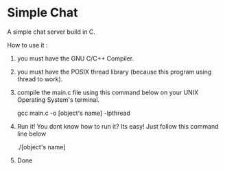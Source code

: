 Simple Chat
==========================

A simple chat server build in C.

How to use it :<br>
1. you must have the GNU C/C++ Compiler.<br>
2. you must have the POSIX thread library (because this program using thread to work).<br>
3. compile the main.c file using this command below on your UNIX Operating System's terminal.<br>
    
    gcc main.c -o [object's name] -lpthread

4.  Run it! You dont know how to run it? Its easy! Just follow this command line below <br>
    
     ./[object's name] <br>
    
5.  Done <br>
    
    
   
    

